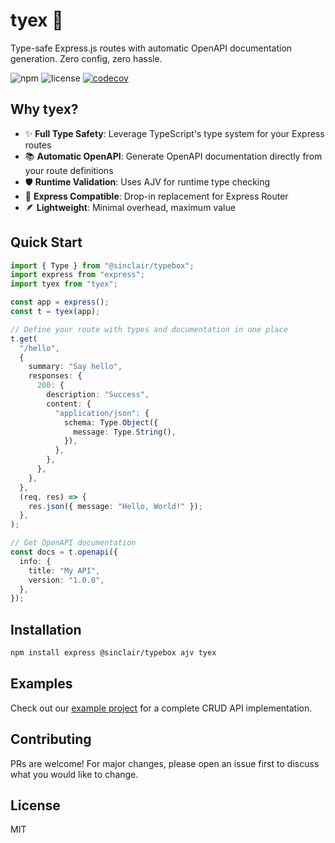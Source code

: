 # tyex 🚀

Type-safe Express.js routes with automatic OpenAPI documentation generation. Zero config, zero hassle.

![npm](https://img.shields.io/npm/v/tyex)
![license](https://img.shields.io/npm/l/tyex)
[![codecov](https://codecov.io/gh/casantosmu/tyex/graph/badge.svg?token=5IoSRdzqjN)](https://codecov.io/gh/casantosmu/tyex)

## Why tyex?

- ✨ **Full Type Safety**: Leverage TypeScript's type system for your Express routes
- 📚 **Automatic OpenAPI**: Generate OpenAPI documentation directly from your route definitions
- 🛡️ **Runtime Validation**: Uses AJV for runtime type checking
- 🔌 **Express Compatible**: Drop-in replacement for Express Router
- 🪶 **Lightweight**: Minimal overhead, maximum value

## Quick Start

```typescript
import { Type } from "@sinclair/typebox";
import express from "express";
import tyex from "tyex";

const app = express();
const t = tyex(app);

// Define your route with types and documentation in one place
t.get(
  "/hello",
  {
    summary: "Say hello",
    responses: {
      200: {
        description: "Success",
        content: {
          "application/json": {
            schema: Type.Object({
              message: Type.String(),
            }),
          },
        },
      },
    },
  },
  (req, res) => {
    res.json({ message: "Hello, World!" });
  },
);

// Get OpenAPI documentation
const docs = t.openapi({
  info: {
    title: "My API",
    version: "1.0.0",
  },
});
```

## Installation

```bash
npm install express @sinclair/typebox ajv tyex
```

## Examples

Check out our [example project](./examples/cats-api) for a complete CRUD API implementation.

## Contributing

PRs are welcome! For major changes, please open an issue first to discuss what you would like to change.

## License

MIT
